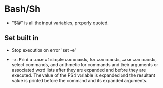 # Bash/Sh

- "$@" is all the input variables, properly quoted.

## Set built in

- Stop execution on error 'set -e'

- `-x`: Print a trace of simple commands, for commands, case commands,
  select commands, and arithmetic for commands and their arguments or
  associated word lists after they are expanded and before they are
  executed. The value of the PS4 variable is expanded and the resultant
  value is printed before the command and its expanded arguments.
